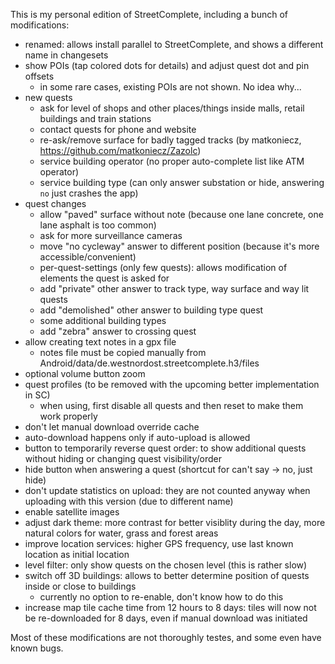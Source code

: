 This is my personal edition of StreetComplete, including a bunch of modifications:
* renamed: allows install parallel to StreetComplete, and shows a different name in changesets
* show POIs (tap colored dots for details) and adjust quest dot and pin offsets
  * in some rare cases, existing POIs are not shown. No idea why...
* new quests
  * ask for level of shops and other places/things inside malls, retail buildings and train stations
  * contact quests for phone and website
  * re-ask/remove surface for badly tagged tracks (by matkoniecz, https://github.com/matkoniecz/Zazolc)
  * service building operator (no proper auto-complete list like ATM operator)
  * service building type (can only answer substation or hide, answering `no` just crashes the app)
* quest changes
  * allow "paved" surface without note (because one lane concrete, one lane asphalt is too common)
  * ask for more surveillance cameras
  * move "no cycleway" answer to different position (because it's more accessible/convenient)
  * per-quest-settings (only few quests): allows modification of elements the quest is asked for
  * add "private" other answer to track type, way surface and way lit quests
  * add "demolished" other answer to building type quest
  * some additional building types
  * add "zebra" answer to crossing quest
* allow creating text notes in a gpx file
  * notes file must be copied manually from Android/data/de.westnordost.streetcomplete.h3/files
* optional volume button zoom
* quest profiles (to be removed with the upcoming better implementation in SC)
  * when using, first disable all quests and then reset to make them work properly
* don't let manual download override cache
* auto-download happens only if auto-upload is allowed
* button to temporarily reverse quest order: to show additional quests without hiding or changing quest visibility/order
* hide button when answering a quest (shortcut for can't say -> no, just hide)
* don't update statistics on upload: they are not counted anyway when uploading with this version (due to different name)
* enable satellite images
* adjust dark theme: more contrast for better visiblity during the day, more natural colors for water, grass and forest areas
* improve location services: higher GPS frequency, use last known location as initial location
* level filter: only show quests on the chosen level (this is rather slow)
* switch off 3D buildings: allows to better determine position of quests inside or close to buildings
  * currently no option to re-enable, don't know how to do this
* increase map tile cache time from 12 hours to 8 days: tiles will now not be re-downloaded for 8 days, even if manual download was initiated

Most of these modifications are not thoroughly testes, and some even have known bugs.
